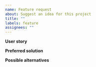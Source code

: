 ```yaml
---
name: Feature request
about: Suggest an idea for this project
title: ""
labels: feature
assignees: ""
---
```


**User story**

**Preferred solution**

**Possible alternatives**
